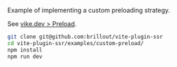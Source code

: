 Example of implementing a custom preloading strategy.

See [vike.dev > Preload](https://vike.dev/preload).

```bash
git clone git@github.com:brillout/vite-plugin-ssr
cd vite-plugin-ssr/examples/custom-preload/
npm install
npm run dev
```
